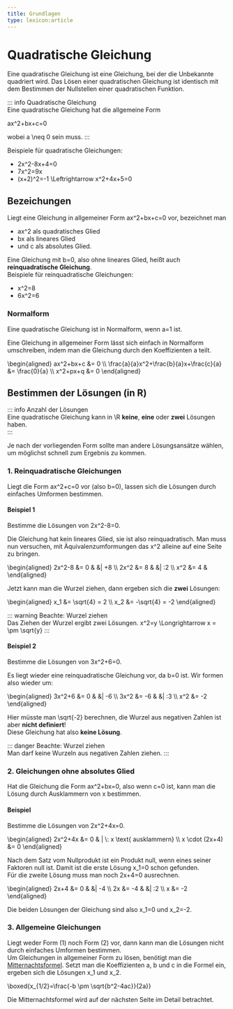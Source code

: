 ```yaml
---
title: Grundlagen
type: lexicon:article
---
```


# Quadratische Gleichung

Eine quadratische Gleichung ist eine Gleichung, bei der die Unbekannte quadriert wird. Das Lösen einer quadratischen
Gleichung ist identisch mit dem Bestimmen der Nullstellen einer quadratischen Funktion.

::: info Quadratische Gleichung  
Eine quadratische Gleichung hat die allgemeine Form

<lx-math block>
ax^2+bx+c=0
</lx-math>

wobei <lx-math>a \neq 0</lx-math> sein muss.
:::

Beispiele für quadratische Gleichungen:
  - <lx-math>2x^2-8x+4=0</lx-math>
  - <lx-math>7x^2=9x</lx-math>
  - <lx-math>(x+2)^2=-1 \Leftrightarrow x^2+4x+5=0</lx-math>

## Bezeichungen
Liegt eine Gleichung in allgemeiner Form <lx-math>ax^2+bx+c=0</lx-math> vor, bezeichnet man
  - <lx-math>ax^2</lx-math> als quadratisches Glied
  - <lx-math>bx</lx-math> als lineares Glied
  - und <lx-math>c</lx-math> als absolutes Glied.
  
Eine Gleichung mit <lx-math>b=0</lx-math>, also ohne lineares Glied, heißt auch **reinquadratische Gleichung**.  
Beispiele für reinquadratische Gleichungen:
  - <lx-math>x^2=8</lx-math>
  - <lx-math>6x^2=6</lx-math>

### Normalform
Eine quadratische Gleichung ist in Normalform, wenn <lx-math>a=1</lx-math> ist.

Eine Gleichung in allgemeiner Form lässt sich einfach in Normalform umschreiben, indem man
die Gleichung durch den Koeffizienten <lx-math>a</lx-math> teilt.

<lx-math block>
\begin{aligned}  
  ax^2+bx+c &= 0 \\  
  \frac{a}{a}x^2+\frac{b}{a}x+\frac{c}{a} &= \frac{0}{a} \\  
  x^2+px+q &= 0  
\end{aligned}  
</lx-math>

## Bestimmen der Lösungen (in R)

::: info Anzahl der Lösungen  
Eine quadratische Gleichung kann in <lx-math>\R</lx-math> **keine**, **eine** oder **zwei** Lösungen haben.  
:::

Je nach der vorliegenden Form sollte man andere Lösungsansätze wählen, um möglichst schnell zum Ergebnis zu kommen.

### 1. Reinquadratische Gleichungen
Liegt die Form <lx-math>ax^2+c=0</lx-math> vor (also <lx-math>b=0</lx-math>), lassen sich die Lösungen durch einfaches Umformen bestimmen.

#### Beispiel 1
  
Bestimme die Lösungen von <lx-math>2x^2-8=0</lx-math>.  

Die Gleichung hat kein lineares Glied, sie ist also reinquadratisch. Man muss nun versuchen, mit Äquivalenzumformungen 
das <lx-math>x^2</lx-math> alleine auf eine Seite zu bringen.

<lx-math block>
\begin{aligned}  
  2x^2-8 &= 0    & &| +8 \\  
  2x^2   &= 8    & &| :2 \\  
  x^2    &= 4    &  
\end{aligned}  
</lx-math>

Jetzt kann man die Wurzel ziehen, dann ergeben sich die **zwei** Lösungen:

<lx-math block>
\begin{aligned}  
  x_1 &= \sqrt{4} = 2 \\  
  x_2 &= -\sqrt{4} = -2  
\end{aligned}  
</lx-math>

::: warning Beachte: Wurzel ziehen  
Das Ziehen der Wurzel ergibt zwei Lösungen.
<lx-math>x^2=y \Longrightarrow x = \pm \sqrt{y}</lx-math>
:::

#### Beispiel 2
Bestimme die Lösungen von <lx-math>3x^2+6=0</lx-math>.

Es liegt wieder eine reinquadratische Gleichung vor, da <lx-math>b=0</lx-math> ist. Wir formen also wieder um:

<lx-math block>
\begin{aligned}  
  3x^2+6 &= 0   & &| -6 \\  
  3x^2   &= -6  & &| :3 \\  
  x^2    &= -2  
\end{aligned}  
</lx-math>

Hier müsste man <lx-math>\sqrt{-2}</lx-math> berechnen, die Wurzel aus negativen Zahlen ist aber **nicht definiert**!  
Diese Gleichung hat also **keine Lösung**.

::: danger Beachte: Wurzel ziehen  
Man darf keine Wurzeln aus negativen Zahlen ziehen.
:::

### 2. Gleichungen ohne absolutes Glied
Hat die Gleichung die Form <lx-math>ax^2+bx=0</lx-math>, also wenn <lx-math>c=0</lx-math> ist,
kann man die Lösung durch Ausklammern von <lx-math>x</lx-math> bestimmen.

#### Beispiel
Bestimme die Lösungen von <lx-math>2x^2+4x=0</lx-math>.

<lx-math block>
\begin{aligned}  
  2x^2+4x        &= 0  & | \: x \text{ ausklammern} \\  
  x \cdot (2x+4) &= 0  
\end{aligned}  
</lx-math>

Nach dem Satz vom Nullprodukt ist ein Produkt null, wenn eines seiner Faktoren null ist. Damit ist die erste 
Lösung <lx-math>x_1=0</lx-math> schon gefunden.  
Für die zweite Lösung muss man noch <lx-math>2x+4=0</lx-math> ausrechnen.

<lx-math block>
  \begin{aligned}  
  2x+4    &= 0   & &| -4 \\  
  2x      &= -4  & &| :2 \\  
  x       &= -2  
\end{aligned}  
</lx-math>

Die beiden Lösungen der Gleichung sind also <lx-math>x_1=0</lx-math> und <lx-math>x_2=-2</lx-math>.

### 3. Allgemeine Gleichungen
Liegt weder Form (1) noch Form (2) vor, dann kann man die Lösungen nicht durch einfaches Umformen
bestimmen.  
Um Gleichungen in allgemeiner Form zu lösen, benötigt man die 
[Mitternachtsformel](-mitternachtsformel). Setzt man die Koeffizienten <lx-math>a</lx-math>, <lx-math>b</lx-math> und <lx-math>c</lx-math> in die 
Formel ein, ergeben sich die Lösungen <lx-math>x_1</lx-math> und <lx-math>x_2</lx-math>.

<lx-math block>
\boxed{x_{1/2}=\frac{-b \pm \sqrt{b^2-4ac}}{2a}}
</lx-math>

Die Mitternachtsformel wird auf der nächsten Seite im Detail betrachtet.
